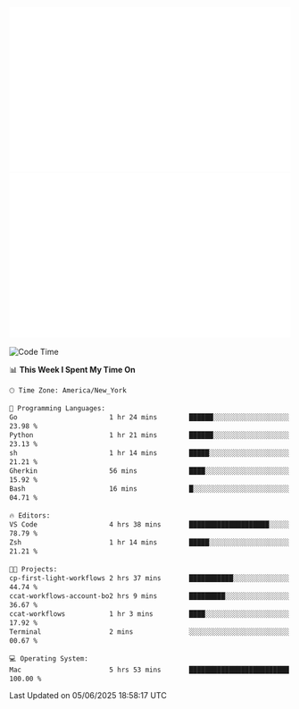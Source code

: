 <a href="https://github.com/jstrieb/github-stats">
 
![](https://github.com/evanhuang117/github-stats/blob/master/generated/overview.svg)
![](https://github.com/evanhuang117/github-stats/blob/master/generated/languages.svg)

</a>

<!--START_SECTION:waka-->
![Code Time](http://img.shields.io/badge/Code%20Time-896%20hrs%2022%20mins-blue)

📊 **This Week I Spent My Time On** 

```text
🕑︎ Time Zone: America/New_York

💬 Programming Languages: 
Go                       1 hr 24 mins        ██████░░░░░░░░░░░░░░░░░░░   23.98 % 
Python                   1 hr 21 mins        ██████░░░░░░░░░░░░░░░░░░░   23.13 % 
sh                       1 hr 14 mins        █████░░░░░░░░░░░░░░░░░░░░   21.21 % 
Gherkin                  56 mins             ████░░░░░░░░░░░░░░░░░░░░░   15.92 % 
Bash                     16 mins             █░░░░░░░░░░░░░░░░░░░░░░░░   04.71 % 

🔥 Editors: 
VS Code                  4 hrs 38 mins       ████████████████████░░░░░   78.79 % 
Zsh                      1 hr 14 mins        █████░░░░░░░░░░░░░░░░░░░░   21.21 % 

🐱‍💻 Projects: 
cp-first-light-workflows 2 hrs 37 mins       ███████████░░░░░░░░░░░░░░   44.74 % 
ccat-workflows-account-bo2 hrs 9 mins        █████████░░░░░░░░░░░░░░░░   36.67 % 
ccat-workflows           1 hr 3 mins         ████░░░░░░░░░░░░░░░░░░░░░   17.92 % 
Terminal                 2 mins              ░░░░░░░░░░░░░░░░░░░░░░░░░   00.67 % 

💻 Operating System: 
Mac                      5 hrs 53 mins       █████████████████████████   100.00 % 
```


 Last Updated on 05/06/2025 18:58:17 UTC
<!--END_SECTION:waka-->

